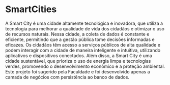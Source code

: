 # SmartCities
 A Smart City é uma cidade altamente tecnológica e inovadora, que utiliza a tecnologia para melhorar a qualidade de vida dos cidadãos e otimizar o uso de recursos naturais. Nessa cidade, a coleta de dados é constante e eficiente, permitindo que a gestão pública tome decisões informadas e eficazes. Os cidadãos têm acesso a serviços públicos de alta qualidade e podem interagir com a cidade de maneira inteligente e intuitiva, utilizando aplicativos e dispositivos conectados. Além disso, a Smart City é uma cidade sustentável, que prioriza o uso de energia limpa e tecnologias verdes, promovendo o desenvolvimento econômico e a proteção ambiental.  Este projeto foi sugerido pela Faculdade e foi desenvolvido apenas a camada de negócios com persistência ao banco de dados.
